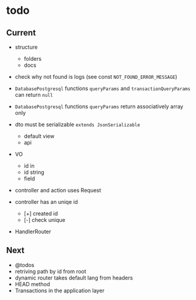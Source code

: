 # todo

## Current

- structure
  - folders
  - docs

- check why not found is logs (see const `NOT_FOUND_ERROR_MESSAGE`)
- `DatabasePostgresql` functions `queryParams` and `transactionQueryParams` can return `null`
- `DatabasePostgresql` functions `queryParams` return  associatively array only

- dto must be serializable `extends JsonSerializable`
  - default view
  - api
- VO
  - id in
  - id string
  - field

- controller and action uses Request

- controller has an uniqe id
  - [+] created id
  - [-] check unique

- HandlerRouter

## Next

- @todos
- retriving path by id from root
- dynamic router takes default lang from headers  
- HEAD method
- Transactions in the application layer
